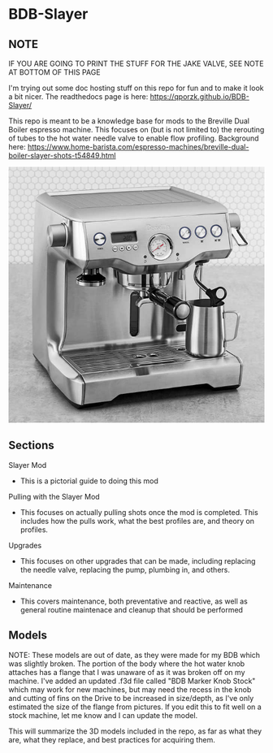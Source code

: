 # BDB-Slayer

## NOTE

IF YOU ARE GOING TO PRINT THE STUFF FOR THE JAKE VALVE, SEE NOTE AT BOTTOM OF THIS PAGE

I'm trying out some doc hosting stuff on this repo for fun and to make it look a bit nicer. The readthedocs page is here: https://qporzk.github.io/BDB-Slayer/

This repo is meant to be a knowledge base for mods to the Breville Dual Boiler espresso machine. This focuses on (but is not limited to) the rerouting of tubes to the hot water needle valve to enable flow profiling. Background here: https://www.home-barista.com/espresso-machines/breville-dual-boiler-slayer-shots-t54849.html

![Sample Image](https://raw.githubusercontent.com/qporzk/BDB-Slayer/master/docs/Pictures/BDB.jpg)

## Sections

Slayer Mod
  - This is a pictorial guide to doing this mod
  
Pulling with the Slayer Mod
  - This focuses on actually pulling shots once the mod is completed. This includes how the pulls work, what the best profiles are, and theory on profiles.
  
Upgrades
  - This focuses on other upgrades that can be made, including replacing the needle valve, replacing the pump, plumbing in, and others.
  
Maintenance
  - This covers maintenance, both preventative and reactive, as well as general routine maintenace and cleanup that should be performed

## Models

NOTE: These models are out of date, as they were made for my BDB which was slightly broken. The portion of the body where the hot water knob attaches has a flange that I was unaware of as it was broken off on my machine. I've added an updated .f3d file called "BDB Marker Knob Stock" which may work for new machines, but may need the recess in the knob and cutting of fins on the Drive to be increased in size/depth, as I've only estimated the size of the flange from pictures. If you edit this to fit well on a stock machine, let me know and I can update the model.

This will summarize the 3D models included in the repo, as far as what they are, what they replace, and best practices for acquiring them.
